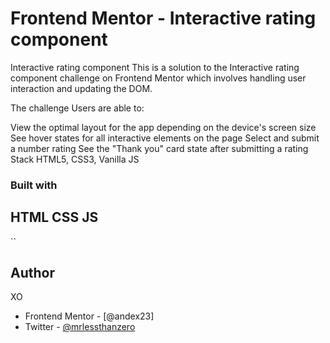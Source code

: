 # Frontend Mentor - Interactive rating component

Interactive rating component
This is a solution to the Interactive rating component challenge on Frontend Mentor which involves handling user interaction and updating the DOM.

The challenge
Users are able to:

View the optimal layout for the app depending on the device's screen size
See hover states for all interactive elements on the page
Select and submit a number rating
See the "Thank you" card state after submitting a rating
Stack
HTML5, CSS3, Vanilla JS


### Built with

HTML CSS JS 
- 




``
## Author
  XO

- Frontend Mentor - [@andex23]
- Twitter - [@mrlessthanzero](https://www.twitter.com/mrrlessthanzero)


